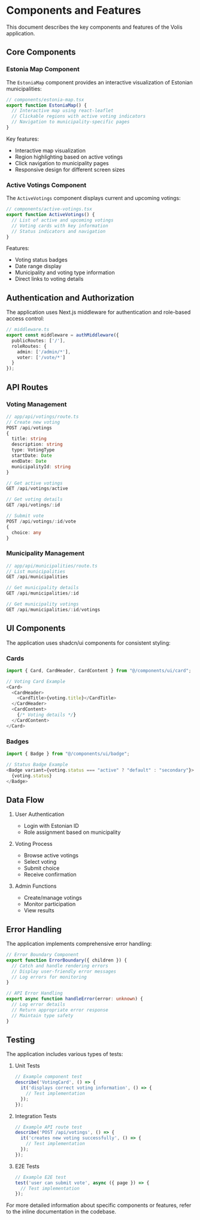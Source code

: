 # Components and Features

This document describes the key components and features of the Volis application.

## Core Components

### Estonia Map Component

The `EstoniaMap` component provides an interactive visualization of Estonian municipalities:

```typescript
// components/estonia-map.tsx
export function EstoniaMap() {
  // Interactive map using react-leaflet
  // Clickable regions with active voting indicators
  // Navigation to municipality-specific pages
}
```

Key features:
- Interactive map visualization
- Region highlighting based on active votings
- Click navigation to municipality pages
- Responsive design for different screen sizes

### Active Votings Component

The `ActiveVotings` component displays current and upcoming votings:

```typescript
// components/active-votings.tsx
export function ActiveVotings() {
  // List of active and upcoming votings
  // Voting cards with key information
  // Status indicators and navigation
}
```

Features:
- Voting status badges
- Date range display
- Municipality and voting type information
- Direct links to voting details

## Authentication and Authorization

The application uses Next.js middleware for authentication and role-based access control:

```typescript
// middleware.ts
export const middleware = authMiddleware({
  publicRoutes: ['/'],
  roleRoutes: {
    admin: ['/admin/*'],
    voter: ['/vote/*']
  }
});
```

## API Routes

### Voting Management

```typescript
// app/api/votings/route.ts
// Create new voting
POST /api/votings
{
  title: string
  description: string
  type: VotingType
  startDate: Date
  endDate: Date
  municipalityId: string
}

// Get active votings
GET /api/votings/active

// Get voting details
GET /api/votings/:id

// Submit vote
POST /api/votings/:id/vote
{
  choice: any
}
```

### Municipality Management

```typescript
// app/api/municipalities/route.ts
// List municipalities
GET /api/municipalities

// Get municipality details
GET /api/municipalities/:id

// Get municipality votings
GET /api/municipalities/:id/votings
```

## UI Components

The application uses shadcn/ui components for consistent styling:

### Cards

```typescript
import { Card, CardHeader, CardContent } from "@/components/ui/card";

// Voting Card Example
<Card>
  <CardHeader>
    <CardTitle>{voting.title}</CardTitle>
  </CardHeader>
  <CardContent>
    {/* Voting details */}
  </CardContent>
</Card>
```

### Badges

```typescript
import { Badge } from "@/components/ui/badge";

// Status Badge Example
<Badge variant={voting.status === "active" ? "default" : "secondary"}>
  {voting.status}
</Badge>
```

## Data Flow

1. User Authentication
   - Login with Estonian ID
   - Role assignment based on municipality

2. Voting Process
   - Browse active votings
   - Select voting
   - Submit choice
   - Receive confirmation

3. Admin Functions
   - Create/manage votings
   - Monitor participation
   - View results

## Error Handling

The application implements comprehensive error handling:

```typescript
// Error Boundary Component
export function ErrorBoundary({ children }) {
  // Catch and handle rendering errors
  // Display user-friendly error messages
  // Log errors for monitoring
}

// API Error Handling
export async function handleError(error: unknown) {
  // Log error details
  // Return appropriate error response
  // Maintain type safety
}
```

## Testing

The application includes various types of tests:

1. Unit Tests
   ```typescript
   // Example component test
   describe('VotingCard', () => {
     it('displays correct voting information', () => {
       // Test implementation
     });
   });
   ```

2. Integration Tests
   ```typescript
   // Example API route test
   describe('POST /api/votings', () => {
     it('creates new voting successfully', () => {
       // Test implementation
     });
   });
   ```

3. E2E Tests
   ```typescript
   // Example E2E test
   test('user can submit vote', async ({ page }) => {
     // Test implementation
   });
   ```

For more detailed information about specific components or features, refer to the inline documentation in the codebase.

